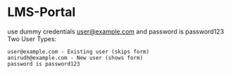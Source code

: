 # LMS-Portal

use dummy credentials user@example.com and password is password123
Two User Types:

    user@example.com - Existing user (skips form)
    anirudh@example.com - New user (shows form)
    password is password123
